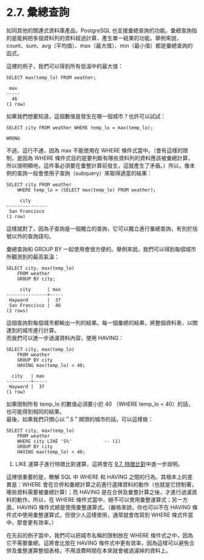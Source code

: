 # 2.7. 彙總查詢

如同其他的關連式資料庫產品，PostgreSQL 也支援彙總查詢的功能。彙總查詢指的是能夠把多個資料列的資料經過計算，產生單一結果的功能。舉例來說， count、sum、avg（平均值）、max（最大值）、min（最小值）都是彙總查詢的函式。

這裡的例子，我們可以得到所有低溫中的最大值：

```text
SELECT max(temp_lo) FROM weather;
```

```text
 max
-----
  46
(1 row)
```

如果我們想要知道，這個數值是發生在哪一個城市？也許可以試試：

```text
SELECT city FROM weather WHERE temp_lo = max(temp_lo);
```

```text
WRONG
```

不過，這行不通，因為 max 不能使用在 WHERE 條件式當中。（會有這樣的限制，是因為 WHERE 條件式目的是要判斷有哪些資料列的資料應該被彙總計算，所以很明顯地，這件事必須要在彙整計算前發生，這就產生了矛盾。）所以，像本例的查詢一般會使用子查詢（subquery）來取得適當的結果：

```text
SELECT city FROM weather
    WHERE temp_lo = (SELECT max(temp_lo) FROM weather);
```

```text
     city
---------------
 San Francisco
(1 row)
```

這樣就對了，因為子查詢是一個獨立的查詢，它可以獨立進行彙總查詢，有別於括號以外的查詢語句。

彙總查詢和 GROUP BY 一起使用會很方便的。舉例來說，我們可以得到每個城市所觀測到的最高氣溫：

```text
SELECT city, max(temp_lo)
    FROM weather
    GROUP BY city;
```

```text
     city      | max
---------------+-----
 Hayward       |  37
 San Francisco |  46
(2 rows)
```

這個查詢對每個城市都輸出一列的結果。每一個彙總的結果，將整個資料表，以關連到的城市進行計算。  
而我們可以進一步過濾資料內容，使用 HAVING：

```text
SELECT city, max(temp_lo)
    FROM weather
    GROUP BY city
    HAVING max(temp_lo) < 40;
```

```text
  city   | max
---------+-----
 Hayward |  37
(1 row)
```

如果限制所有 temp\_lo 的數值必須要小於 40 （WHERE temp\_lo &lt; 40）的話，也可能得到相同的結果。  
最後，如果我們只關心以＂S＂開頭的城市的話，可以這樣做：

```text
SELECT city, max(temp_lo)
    FROM weather
    WHERE city LIKE 'S%'            -- (1)
    GROUP BY city
    HAVING max(temp_lo) < 40;
```

1. LIKE 運算子進行特徵比對運算，這將會在 [9.7. 特徵比對](../../the-sql-language/functions-and-operators/pattern-matching.md)中進一步說明。

這裡很重要的是，瞭解 SQL 中 WHERE 和 HAVING 之間的行為。其根本上的差異是：WHERE 會在合併和彙總計算之前進行選擇資料的動作（也就是它控制著，哪些資料需要被彙總計算）；而 HAVING 是在合併及彙整計算之後，才進行過濾資料的動作。所以，在 WHERE 條件式當中，絕不可以使用彙整運算式；另一方面，HAVING 條件式總是使用彙整運算式。（嚴格來說，你也可以不在 HAVING 條件式中使用彙整運算式，但很少人這樣使用，通常就會改寫到 WHERE 條式件當中，那會更有效率。）

在先前的例子當中，我們可以把城市名稱的限制放在 WHERE 條件式之中，因為它不需要彙總。這將會比放在 HAVING 條件式中更有效率，因為這樣可以避免合併及彙整運算整個表格，不用浪費時間在本來就會被過濾掉的資料上。

